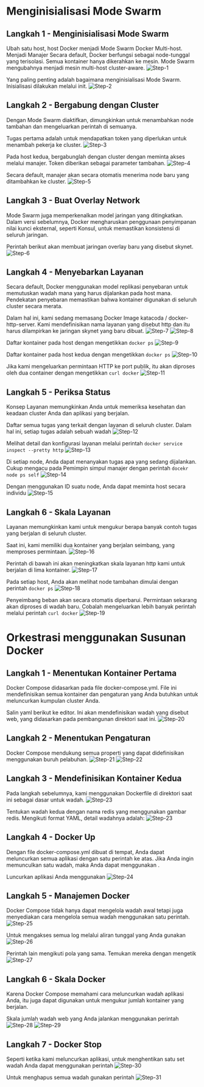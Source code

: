 # Menginisialisasi Mode Swarm

## Langkah 1 - Menginisialisasi Mode Swarm
Ubah satu host, host Docker menjadi Mode Swarm Docker Multi-host. Menjadi Manajer Secara default, Docker berfungsi sebagai node-tunggal yang terisolasi. Semua kontainer hanya dikerahkan ke mesin. Mode Swarm mengubahnya menjadi mesin multi-host cluster-aware.
![Step-1](image/Lima1.png)

Yang paling penting adalah bagaimana menginisialisasi Mode Swarm. Inisialisasi dilakukan melalui init.
![Step-2](image/Lima2.png)

## Langkah 2 - Bergabung dengan Cluster
Dengan Mode Swarm diaktifkan, dimungkinkan untuk menambahkan node tambahan dan mengeluarkan perintah di semuanya. 

Tugas pertama adalah untuk mendapatkan token yang diperlukan untuk menambah pekerja ke cluster.
![Step-3](image/Lima3.png)

Pada host kedua, bergabunglah dengan cluster dengan meminta akses melalui manajer. Token diberikan sebagai parameter tambahan.
![Step-4](image/Lima4.png)

Secara default, manajer akan secara otomatis menerima node baru yang ditambahkan ke cluster. 
![Step-5](image/Lima5.png)

## Langkah 3 - Buat Overlay Network
Mode Swarm juga memperkenalkan model jaringan yang ditingkatkan. Dalam versi sebelumnya, Docker mengharuskan penggunaan penyimpanan nilai kunci eksternal, seperti Konsul, untuk memastikan konsistensi di seluruh jaringan.

Perintah berikut akan membuat jaringan overlay baru yang disebut skynet.
![Step-6](image/Lima6.png)

## Langkah 4 - Menyebarkan Layanan

Secara default, Docker menggunakan model replikasi penyebaran untuk memutuskan wadah mana yang harus dijalankan pada host mana. Pendekatan penyebaran memastikan bahwa kontainer digunakan di seluruh cluster secara merata.

Dalam hal ini, kami sedang memasang Docker Image katacoda / docker-http-server. Kami mendefinisikan nama layanan yang disebut http dan itu harus dilampirkan ke jaringan skynet yang baru dibuat.
![Step-7](image/Lima7.png)
![Step-8](image/Lima8.png)

Daftar kontainer pada host dengan mengetikkan `docker ps`
![Step-9](image/Lima9.png)

Daftar kontainer pada host kedua dengan mengetikkan `docker ps`
![Step-10](image/Lima10.png)

Jika kami mengeluarkan permintaan HTTP ke port publik, itu akan diproses oleh dua container dengan mengetikkan `curl docker`
![Step-11](image/Lima11.png)

## Langkah 5 - Periksa Status
Konsep Layanan memungkinkan Anda untuk memeriksa kesehatan dan keadaan cluster Anda dan aplikasi yang berjalan.

Daftar semua tugas yang terkait dengan layanan di seluruh cluster. Dalam hal ini, setiap tugas adalah sebuah wadah
![Step-12](image/Lima12.png)

Melihat detail dan konfigurasi layanan melalui perintah `docker service inspect --pretty http`
![Step-13](image/Lima13.png)

Di setiap node, Anda dapat menanyakan tugas apa yang sedang dijalankan. Cukup mengacu pada Pemimpin simpul manajer dengan perintah `docekr node ps self`
![Step-14](image/Lima14.png)

Dengan menggunakan ID suatu node, Anda dapat meminta host secara individu
![Step-15](image/Lima15.png)

## Langkah 6 - Skala Layanan
Layanan memungkinkan kami untuk mengukur berapa banyak contoh tugas yang berjalan di seluruh cluster.

Saat ini, kami memiliki dua kontainer yang berjalan seimbang, yang memproses permintaan.
![Step-16](image/Lima16.png)

Perintah di bawah ini akan meningkatkan skala layanan http kami untuk berjalan di lima kontainer.
![Step-17](image/Lima17.png)

Pada setiap host, Anda akan melihat node tambahan dimulai dengan perintah `docker ps`
![Step-18](image/Lima18.png)

Penyeimbang beban akan secara otomatis diperbarui. Permintaan sekarang akan diproses di wadah baru. Cobalah mengeluarkan lebih banyak perintah melalui perintah `curl docker`
![Step-19](image/Lima19.png)

# Orkestrasi menggunakan Susunan Docker

## Langkah 1 - Menentukan Kontainer Pertama

Docker Compose didasarkan pada file docker-compose.yml. File ini mendefinisikan semua kontainer dan pengaturan yang Anda butuhkan untuk meluncurkan kumpulan cluster Anda.

Salin yaml berikut ke editor. Ini akan mendefinisikan wadah yang disebut web, yang didasarkan pada pembangunan direktori saat ini.
![Step-20](image/Lima20.png)

## Langkah 2 - Menentukan Pengaturan
Docker Compose mendukung semua properti yang dapat didefinisikan menggunakan buruh pelabuhan.
![Step-21](image/Lima21.png)
![Step-22](image/Lima22.png)

## Langkah 3 - Mendefinisikan Kontainer Kedua
Pada langkah sebelumnya, kami menggunakan Dockerfile di direktori saat ini sebagai dasar untuk wadah.
![Step-23](image/Lima23.png)

Tentukan wadah kedua dengan nama redis yang menggunakan gambar redis. Mengikuti format YAML, detail wadahnya adalah:
![Step-23](image/Lima23.png)

## Langkah 4 - Docker Up
Dengan file docker-compose.yml dibuat di tempat, Anda dapat meluncurkan semua aplikasi dengan satu perintah ke atas. Jika Anda ingin memunculkan satu wadah, maka Anda dapat menggunakan <nama>.

Luncurkan aplikasi Anda menggunakan
![Step-24](image/Lima24.png)

## Langkah 5 - Manajemen Docker
Docker Compose tidak hanya dapat mengelola wadah awal tetapi juga menyediakan cara mengelola semua wadah menggunakan satu perintah.
![Step-25](image/Lima25.png)

Untuk mengakses semua log melalui aliran tunggal yang Anda gunakan
![Step-26](image/Lima26.png)

Perintah lain mengikuti pola yang sama. Temukan mereka dengan mengetik
![Step-27](image/Lima27.png)

## Langkah 6 - Skala Docker
Karena Docker Compose memahami cara meluncurkan wadah aplikasi Anda, itu juga dapat digunakan untuk mengukur jumlah kontainer yang berjalan.

Skala jumlah wadah web yang Anda jalankan menggunakan perintah
![Step-28](image/Lima28.png)
![Step-29](image/Lima29.png)

## Langkah 7 - Docker Stop
Seperti ketika kami meluncurkan aplikasi, untuk menghentikan satu set wadah Anda dapat menggunakan perintah
![Step-30](image/Lima30.png)

Untuk menghapus semua wadah gunakan perintah
![Step-31](image/Lima31.png)


